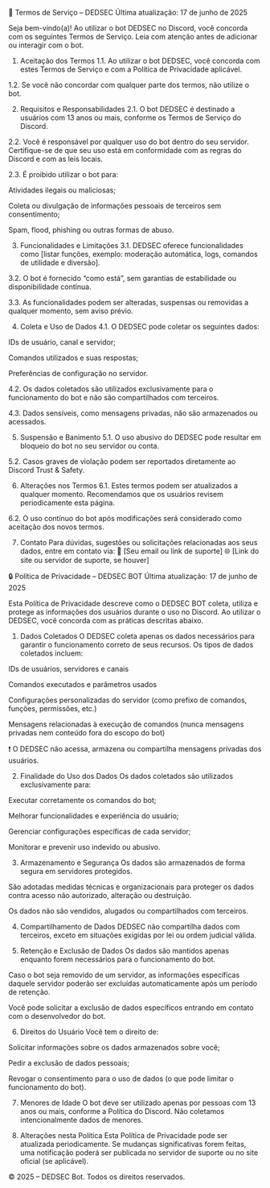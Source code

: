 📜 Termos de Serviço – DEDSEC
Última atualização: 17 de junho de 2025

Seja bem-vindo(a)! Ao utilizar o bot DEDSEC no Discord, você concorda com os seguintes Termos de Serviço. Leia com atenção antes de adicionar ou interagir com o bot.

1. Aceitação dos Termos
1.1. Ao utilizar o bot DEDSEC, você concorda com estes Termos de Serviço e com a Política de Privacidade aplicável.

1.2. Se você não concordar com qualquer parte dos termos, não utilize o bot.

2. Requisitos e Responsabilidades
2.1. O bot DEDSEC é destinado a usuários com 13 anos ou mais, conforme os Termos de Serviço do Discord.

2.2. Você é responsável por qualquer uso do bot dentro do seu servidor. Certifique-se de que seu uso está em conformidade com as regras do Discord e com as leis locais.

2.3. É proibido utilizar o bot para:

Atividades ilegais ou maliciosas;

Coleta ou divulgação de informações pessoais de terceiros sem consentimento;

Spam, flood, phishing ou outras formas de abuso.

3. Funcionalidades e Limitações
3.1. DEDSEC oferece funcionalidades como [listar funções, exemplo: moderação automática, logs, comandos de utilidade e diversão].

3.2. O bot é fornecido “como está”, sem garantias de estabilidade ou disponibilidade contínua.

3.3. As funcionalidades podem ser alteradas, suspensas ou removidas a qualquer momento, sem aviso prévio.

4. Coleta e Uso de Dados
4.1. O DEDSEC pode coletar os seguintes dados:

IDs de usuário, canal e servidor;

Comandos utilizados e suas respostas;

Preferências de configuração no servidor.

4.2. Os dados coletados são utilizados exclusivamente para o funcionamento do bot e não são compartilhados com terceiros.

4.3. Dados sensíveis, como mensagens privadas, não são armazenados ou acessados.

5. Suspensão e Banimento
5.1. O uso abusivo do DEDSEC pode resultar em bloqueio do bot no seu servidor ou conta.

5.2. Casos graves de violação podem ser reportados diretamente ao Discord Trust & Safety.

6. Alterações nos Termos
6.1. Estes termos podem ser atualizados a qualquer momento. Recomendamos que os usuários revisem periodicamente esta página.

6.2. O uso contínuo do bot após modificações será considerado como aceitação dos novos termos.

7. Contato
Para dúvidas, sugestões ou solicitações relacionadas aos seus dados, entre em contato via:
📧 [Seu email ou link de suporte]
🌐 [Link do site ou servidor de suporte, se houver]


🔒 Política de Privacidade – DEDSEC BOT
Última atualização: 17 de junho de 2025

Esta Política de Privacidade descreve como o DEDSEC BOT coleta, utiliza e protege as informações dos usuários durante o uso no Discord. Ao utilizar o DEDSEC, você concorda com as práticas descritas abaixo.

1. Dados Coletados
O DEDSEC coleta apenas os dados necessários para garantir o funcionamento correto de seus recursos. Os tipos de dados coletados incluem:

IDs de usuários, servidores e canais

Comandos executados e parâmetros usados

Configurações personalizadas do servidor (como prefixo de comandos, funções, permissões, etc.)

Mensagens relacionadas à execução de comandos (nunca mensagens privadas nem conteúdo fora do escopo do bot)

❗ O DEDSEC não acessa, armazena ou compartilha mensagens privadas dos usuários.

2. Finalidade do Uso dos Dados
Os dados coletados são utilizados exclusivamente para:

Executar corretamente os comandos do bot;

Melhorar funcionalidades e experiência do usuário;

Gerenciar configurações específicas de cada servidor;

Monitorar e prevenir uso indevido ou abusivo.

3. Armazenamento e Segurança
Os dados são armazenados de forma segura em servidores protegidos.

São adotadas medidas técnicas e organizacionais para proteger os dados contra acesso não autorizado, alteração ou destruição.

Os dados não são vendidos, alugados ou compartilhados com terceiros.

4. Compartilhamento de Dados
DEDSEC não compartilha dados com terceiros, exceto em situações exigidas por lei ou ordem judicial válida.

5. Retenção e Exclusão de Dados
Os dados são mantidos apenas enquanto forem necessários para o funcionamento do bot.

Caso o bot seja removido de um servidor, as informações específicas daquele servidor poderão ser excluídas automaticamente após um período de retenção.

Você pode solicitar a exclusão de dados específicos entrando em contato com o desenvolvedor do bot.

6. Direitos do Usuário
Você tem o direito de:

Solicitar informações sobre os dados armazenados sobre você;

Pedir a exclusão de dados pessoais;

Revogar o consentimento para o uso de dados (o que pode limitar o funcionamento do bot).

7. Menores de Idade
O bot deve ser utilizado apenas por pessoas com 13 anos ou mais, conforme a Política do Discord. Não coletamos intencionalmente dados de menores.

8. Alterações nesta Política
Esta Política de Privacidade pode ser atualizada periodicamente. Se mudanças significativas forem feitas, uma notificação poderá ser publicada no servidor de suporte ou no site oficial (se aplicável).



© 2025 – DEDSEC Bot. Todos os direitos reservados.
